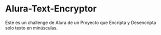 # Alura-Text-Encryptor
Este es un challenge de Alura de un Proyecto que Encripta y Desencripta solo texto en minúsculas.
